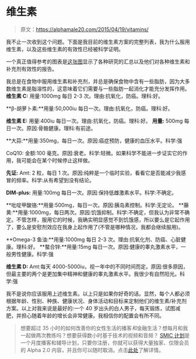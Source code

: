 # 维生素

> 原文：<https://alphamale20.com/2015/04/19/vitamins/>

我不止一次收到这个问题。下面是我目前的维生素方案的完整列表，我为什么服用维生素，以及这些维生素的有效性已经被科学证明。

一个真正值得参考的图表是[这张图](http://www.informationisbeautiful.net/play/snake-oil-supplements/)显示了各种研究的汇总以及他们对各种维生素和补充剂有效性的报告。

我总是在食物中服用维生素和补充剂，并总是确保食物中含有一些脂肪，因为大多数维生素是脂溶性的，这意味着它们需要与一些脂肪一起消化才能充分发挥作用。**维生素 C:** 用量:1000mg 每日 2-3 次。理由:抗氧化，防癌。理科:好。

**β-胡萝卜素:**用量:50,000iu 每日一次。理由:抗氧化，防癌。理科:好。

**维生素 E:** 用量:400iu 每日一次。理由:抗氧化，防癌。理科:好。 **用量:** 500mg 每日一次。原因:骨骼健康。理科:有前途。

**大蒜:**用量:350mg，每日一次。原因:癌症预防，健康的血压水平。科学:强

CoQ10: 金额:100 毫克。原因:衰老。科学:轻微。如果科学不能进一步证实它的作用，我可能会在某个时候停止这样做。

**先证:** Amt: 2 粒，每日 1 次。原因:纯粹是一个临时实验，看看它是否能减少我感冒的频率。科学:从有希望到没有结论。

**DIM-plus:** 用量:100mg 每日一次。原因:保持低雌激素水平。科学:不确定。

**吡啶甲酸铬:**用量:500mg，每日一次。原因:胰岛素控制。科学:无定论。 **藤黄:**用量:1000mg，每日两次。原因:饥饿抑制。科学:不确定，但我认为非常不确定。不管怎样，服用它的时候，我确实明显感觉不到饥饿感，所以要么是它起作用了，要么是安慰剂效应在我身上起作用了(不管是哪种情况，我都会继续服用)。

**Omega-3 鱼油:**用量:1000mg 每日 2-3 次。理由:抗氧化剂、防癌、心脏健康。理科:好。 **螯合锌:**用量:15mg 每日一次。原因:健康的睾丸激素水平，一般男性健康。科学:强

**维生素 D:** Amt:每天 4000-5000iu，视一年中的不同时间而定。原因:很多原因，但最主要的两个是更加集中精神和健康的睾丸激素水平。我很少有自然阳光。科学:强

我不是说你应该服用上述维生素。以上只是如果你好奇的话。显然，每个人都必须根据年龄、性别、种族、健康状况、身体活动和目标来定制他们的维生素/补充剂方案。以上对我来说是最好的:一个 40 岁出头的白人男子，每天锻炼，试图减肥，并担心随着年龄的增长会非常健康。我相信你的配置会有所不同。

> 想要超过 35 小时的如何改善你的女性生活的播客*和*金融生活？想每月和我一起做两次教练吗？想要获得数小时基于技术的视频和音频？ [SMIC 计划](https://alphamale20.kartra.com/page/vIL17)是一个月度播客和辅导计划，只要你注册，你就可以获得大量独家、仅限会员的 Alpha 2.0 内容，并且你可以随时取消。点击[此处](https://alphamale20.kartra.com/page/vIL17)了解详情。
> 
> 